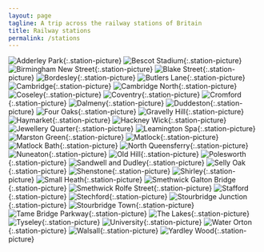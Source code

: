 ```yaml
---
layout: page
tagline: A trip across the railway stations of Britain
title: Railway stations
permalink: /stations
---
```


![Adderley Park](/images/trains/stations/add.jpg){:.station-picture}
![Bescot Stadium](/images/trains/stations/bsc.jpg){:.station-picture}
![Birmingham New Street](/images/trains/stations/bhm.jpg){:.station-picture}
![Blake Street](/images/trains/stations/bkt.jpg){:.station-picture}
![Bordesley](/images/trains/stations/bbs.jpg){:.station-picture}
![Butlers Lane](/images/trains/stations/bul.jpg){:.station-picture}
![Cambridge](/images/trains/stations/cbg.jpg){:.station-picture}
![Cambridge North](/images/trains/stations/cmb.jpg){:.station-picture}
![Coseley](/images/trains/stations/csy.jpg){:.station-picture}
![Coventry](/images/trains/stations/cov.jpg){:.station-picture}
![Cromford](/images/trains/stations/cmf.jpg){:.station-picture}
![Dalmeny](/images/trains/stations/dam.jpg){:.station-picture}
![Duddeston](/images/trains/stations/dud.jpg){:.station-picture}
![Four Oaks](/images/trains/stations/fok.jpg){:.station-picture}
![Gravelly Hill](/images/trains/stations/gvh.jpg){:.station-picture}
![Haymarket](/images/trains/stations/hym.jpg){:.station-picture}
![Hackney Wick](/images/trains/stations/hkw.jpg){:.station-picture}
![Jewellery Quarter](/images/trains/stations/jeq.jpg){:.station-picture}
![Leamington Spa](/images/trains/stations/lms.jpg){:.station-picture}
![Marston Green](/images/trains/stations/mgn.jpg){:.station-picture}
![Matlock](/images/trains/stations/mat.jpg){:.station-picture}
![Matlock Bath](/images/trains/stations/mtb.jpg){:.station-picture}
![North Queensferry](/images/trains/stations/nqu.jpg){:.station-picture}
![Nuneaton](/images/trains/stations/nun.jpg){:.station-picture}
![Old Hill](/images/trains/stations/ohl.jpg){:.station-picture}
![Polesworth](/images/trains/stations/psw.jpg){:.station-picture}
![Sandwell and Dudley](/images/trains/stations/sad.jpg){:.station-picture}
![Selly Oak](/images/trains/stations/sly.jpg){:.station-picture}
![Shenstone](/images/trains/stations/sen.jpg){:.station-picture}
![Shirley](/images/trains/stations/srl.jpg){:.station-picture}
![Small Heath](/images/trains/stations/sma.jpg){:.station-picture}
![Smethwick Galton Bridge](/images/trains/stations/sgb.jpg){:.station-picture}
![Smethwick Rolfe Street](/images/trains/stations/smr.jpg){:.station-picture}
![Stafford](/images/trains/stations/sta.jpg){:.station-picture}
![Stechford](/images/trains/stations/scf.jpg){:.station-picture}
![Stourbridge Junction](/images/trains/stations/sbj.jpg){:.station-picture}
![Stourbridge Town](/images/trains/stations/sbt.jpg){:.station-picture}
![Tame Bridge Parkway](/images/trains/stations/tab.jpg){:.station-picture}
![The Lakes](/images/trains/stations/tlk.jpg){:.station-picture}
![Tyseley](/images/trains/stations/tys.jpg){:.station-picture}
![University](/images/trains/stations/uni.jpg){:.station-picture}
![Water Orton](/images/trains/stations/wto.jpg){:.station-picture}
![Walsall](/images/trains/stations/wsl.jpg){:.station-picture}
![Yardley Wood](/images/trains/stations/yrd.jpg){:.station-picture}
